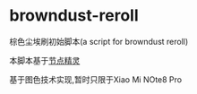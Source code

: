 # browndust-reroll
棕色尘埃刷初始脚本(a script for browndust reroll)

本脚本基于[节点精灵](http://www.nodescript.cn/#/)

基于图色技术实现,暂时只限于Xiao Mi NOte8 Pro

